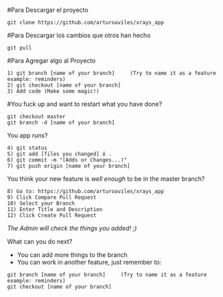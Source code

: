 #Para Descargar el proyecto
```
git clone https://github.com/arturoaviles/xrays_app
```

#Para Descargar los cambios que otros han hecho
```
git pull
```

#Para Agregar algo al Proyecto
```
1) git branch [name of your branch]     (Try to name it as a feature example: reminders)
2) git checkout [name of your branch]
3) Add code (Make some magic!)
```

#You fuck up and want to restart what you have done?
```
git checkout master
git branch -d [name of your branch]
```

You app *runs*?
```
4) git status										
5) git add [files you changed] ó .						 
6) git commit -m "(Adds or Changes...)"					
7) git push origin [name of your branch]
```

You think your new feature is *well enough* to be in the master branch?
```
8) Go to: https://github.com/arturoaviles/xrays_app
9) Click Compare Pull Request
10) Select your Branch
11) Enter Title and Description
12) Click Create Pull Request
```

*The Admin will check the things you added! ;)*

What can you do next?

- You can add more things to the branch 
- You can work in another feature, just remember to:

```
git branch [name of your branch]     (Try to name it as a feature example: reminders)
git checkout [name of your branch]
```